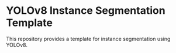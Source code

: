 # YOLOv8 Instance Segmentation Template

This repository provides a template for instance segmentation using YOLOv8.
